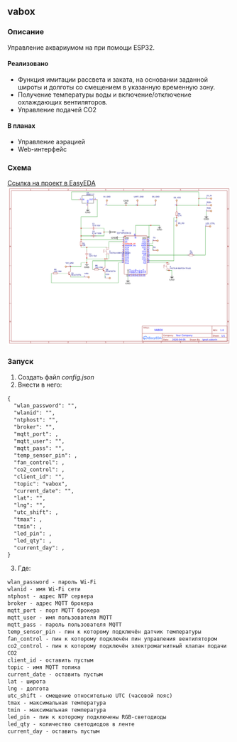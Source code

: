 ## vabox
### Описание
Управление аквариумом на при помощи ESP32. 
#### Реализовано
+ Функция имитации рассвета и заката, на основании заданной широты и долготы со смещением в указанную временную зону. 
+ Получение температуры воды и включение/отключение охлаждающих вентиляторов.
+ Управление подачей CO2
#### В планах
+ Управление аэрацией
+ Web-интерфейс
### Схема
[Ссылка на проект в EasyEDA ](https://easyeda.com/ignat.vakorin/vabox_copy)
![Схема](/etc/Schematic_VABOX-ESP32.png "Схема")
### Запуск
1. Создать файл _config.json_
2. Внести в него: 
```
{
  "wlan_password": "", 
  "wlanid": "", 
  "ntphost": "", 
  "broker": "", 
  "mqtt_port": , 
  "mqtt_user": "", 
  "mqtt_pass": "", 
  "temp_sensor_pin": , 
  "fan_control": , 
  "co2_control": , 
  "client_id": "", 
  "topic": "vabox", 
  "current_date": "", 
  "lat": "", 
  "lng": "", 
  "utc_shift": , 
  "tmax": , 
  "tmin": , 
  "led_pin": , 
  "led_qty": , 
  "current_day": ,
}
```
3. Где:
```
wlan_password - пароль Wi-Fi
wlanid - имя Wi-Fi сети
ntphost - адрес NTP сервера
broker - адрес MQTT брокера
mqtt_port - порт MQTT брокера 
mqtt_user - имя пользователя MQTT  
mqtt_pass - пароль пользователя MQTT 
temp_sensor_pin - пин к которому подключён датчик температуры
fan_control - пин к которому подключён пин управления вентилятором
co2_control - пин к которому подключён электромагнитный клапан подачи CO2 
client_id - оставить пустым 
topic - имя MQTT топика 
current_date - оставить пустым
lat - широта
lng - долгота 
utc_shift - смещение относительно UTC (часовой пояс)
tmax - максимальная температура 
tmin - максимальная температура
led_pin - пин к которому подключены RGB-светодиоды 
led_qty - количество светодиодов в ленте 
current_day - оставить пустым
```
